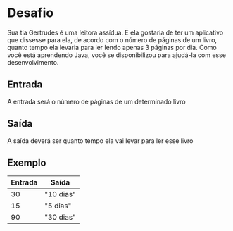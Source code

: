 # Desafio
Sua tia Gertrudes é uma leitora assídua. E ela gostaria de ter um aplicativo que dissesse para ela, de acordo com o número de páginas de um livro, quanto tempo ela levaria para ler lendo apenas 3 páginas por dia. Como você está aprendendo Java, você se disponibilizou para ajudá-la com esse desenvolvimento.

## Entrada
A entrada será o número de páginas de um determinado livro

## Saída
A saída deverá ser quanto tempo ela vai levar para ler esse livro

## Exemplo
| Entrada  |	Saída |
|----------| ---- |
| 30	      |  "10 dias" |   
| 15	      |     "5 dias" |
| 90       |	    "30 dias" |